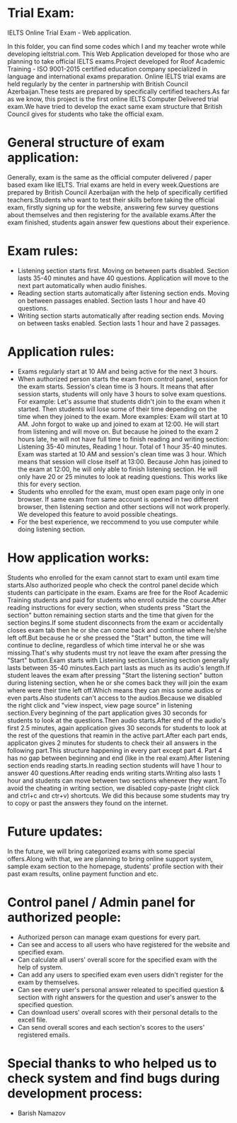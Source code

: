 # Trial Exam:
IELTS Online Trial Exam - Web application.

In this folder, you can find some codes which I and my teacher wrote while developing ieltstrial.com.
This Web Application developed for those who are planning to take official IELTS exams.Project developed for Roof Academic Training - ISO 9001-2015 certified education company specialized in language and international exams preparation. Online IELTS trial exams are held regularly by the center in partnership with British Council Azerbaijan.These tests are prepared by specifically certified teachers.As far as we know, this project is the first online IELTS Computer Delivered trial exam.We have tried to develop the exact same exam structure that British Council gives for students who take the official exam.

# General structure of exam application:
Generally, exam is the same as the official computer delivered / paper based exam like IELTS.
Trial exams are held in every week.Questions are prepared by British Council Azerbaijan with the help of specifically certified teachers.Students who want to test their skills before taking the official exam, firstly signing up for the website, answering few survey questions about themselves and then registering for the available exams.After the exam finished, students again answer few questions about their experience.

# Exam rules:
- Listening section starts first. Moving on between parts disabled. Section lasts 35-40 minutes and have 40 questions. Application will move to the next part automatically when audio finishes. 
- Reading section starts automatically after listening section ends. Moving on between passages enabled. Section lasts 1 hour and have 40 questions.
- Writing section starts automatically after reading section ends. Moving on between tasks enabled. Section lasts 1 hour and have 2 passages.

# Application rules:
- Exams regularly start at 10 AM and being active for the next 3 hours.
- When authorized person starts the exam from control panel, session for the exam starts. Session's clean time is 3 hours. It means that after session starts, students will only have 3 hours to solve exam questions. For example: Let's assume that students didn't join to the exam when it started. Then students will lose some of their time depending on the time when they joined to the exam. 
More examples: Exam will start at 10 AM. John forgot to wake up and joined to exam at 12:00. He will start from listening and will move on. But because he joined to the exam 2 hours late, he will not have full time to finish reading and writing section: Listening 35-40 minutes, Reading 1 hour. Total of 1 hour 35-40 minutes. Exam was started at 10 AM and session's clean time was 3 hour. Which means that session will close itself at 13:00. Because John has joined to the exam at 12:00, he will only able to finish listening section. He will only have 20 or 25 minutes to look at reading questions. This works like this for every section.
- Students who enrolled for the exam, must open exam page only in one browser. If same exam from same account is opened in two different browser, then listening section and other sections will not work properly. We developed this feature to avoid possible cheatings.
- For the best experience, we reccommend to you use computer while doing listening section.


# How application works:
Students who enrolled for the exam cannot start to exam until exam time starts.Also authorized people who check the control panel decide which students can participate in the exam. Exams are free for the Roof Academic Training students and paid for students who enroll outside the course.After reading instructions for every section, when students press "Start the section" button remaining section starts and the time that given for the section begins.If some student disconnects from the exam or accidentally closes exam tab then he or she can come back and continue where he/she left off.But because he or she pressed the "Start" button, the time will continue to decline, regardless of which time interval he or she was missing.That's why students must try not leave the exam after pressing the "Start" button.Exam starts with Listening section.Listening section generally lasts between 35-40 minutes.Each part lasts as much as its audio's length.If student leaves the exam after pressing "Start the listening section" button during listening section, when he or she comes back they will join the exam where were their time left off.Which means they can miss some audios or even parts.Also students can't access to the audios.Because we disabled the right click and "view inspect, view page source" in listening section.Every beginning of the part application gives 30 seconds for students to look at the questions.Then audio starts.After end of the audio's first 2.5 minutes, again application gives 30 seconds for students to look at the rest of the questions that reamin in the active part.After each part ends, applicaton gives 2 minutes for students to check their all answers in the following part.This structure happening in every part except part 4. Part 4 has no gap between beginning and end (like in the real exam).After listening section ends reading starts.In reading section students will have 1 hour to answer 40 questions.After reading ends writing starts.Writing also lasts 1 hour and students can move between two sections whenever they want.To avoid the cheating in writing section, we disabled copy-paste (right click and ctrl+c and ctr+v) shortcuts. We did this because some students may try to copy or past the answers they found on the internet. 

# Future updates:
In the future, we will bring categorized exams with some special offers.Along with that, we are planning to bring online support system, sample exam section to the homepage, students' profile section with their past exam results, online payment function and etc.

# Control panel / Admin panel for authorized people:
- Authorized person can manage exam questions for every part.
- Can see and access to all users who have registered for the website and specified exam.
- Can calculate all users' overall score for the specified exam with the help of system.
- Can add any users to specified exam even users didn't register for the exam by themselves.
- Can see every user's personal answer releated to specified question & section with right answers for the question and user's answer to the specified question.
- Can download users' overall scores with their personal details to the excell file.
- Can send overall scores and each section's scores to the users' registered emails.

# Special thanks to who helped us to check system and find bugs during development process:
- Barish Namazov
